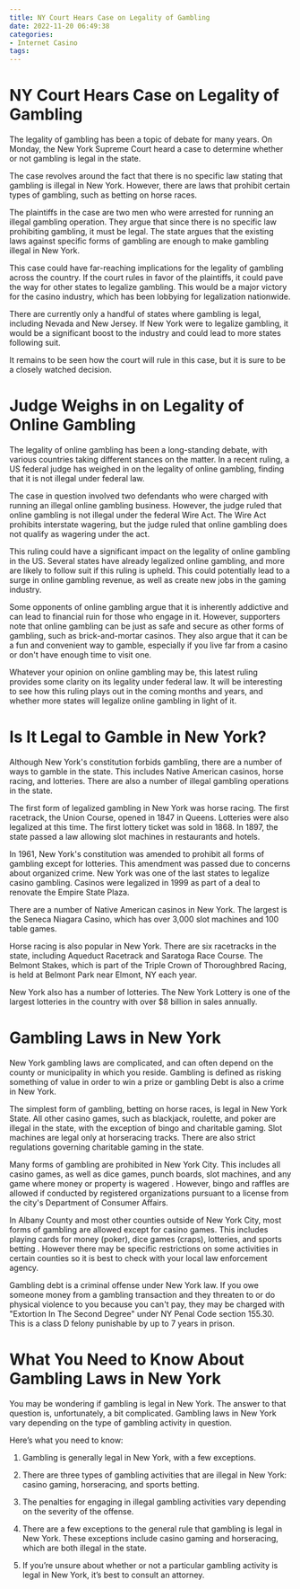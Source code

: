 ```yaml
---
title: NY Court Hears Case on Legality of Gambling
date: 2022-11-20 06:49:38
categories:
- Internet Casino
tags:
---
```



#  NY Court Hears Case on Legality of Gambling

The legality of gambling has been a topic of debate for many years. On Monday, the New York Supreme Court heard a case to determine whether or not gambling is legal in the state.

The case revolves around the fact that there is no specific law stating that gambling is illegal in New York. However, there are laws that prohibit certain types of gambling, such as betting on horse races.

The plaintiffs in the case are two men who were arrested for running an illegal gambling operation. They argue that since there is no specific law prohibiting gambling, it must be legal. The state argues that the existing laws against specific forms of gambling are enough to make gambling illegal in New York.

This case could have far-reaching implications for the legality of gambling across the country. If the court rules in favor of the plaintiffs, it could pave the way for other states to legalize gambling. This would be a major victory for the casino industry, which has been lobbying for legalization nationwide.

There are currently only a handful of states where gambling is legal, including Nevada and New Jersey. If New York were to legalize gambling, it would be a significant boost to the industry and could lead to more states following suit.

It remains to be seen how the court will rule in this case, but it is sure to be a closely watched decision.

#  Judge Weighs in on Legality of Online Gambling

The legality of online gambling has been a long-standing debate, with various countries taking different stances on the matter. In a recent ruling, a US federal judge has weighed in on the legality of online gambling, finding that it is not illegal under federal law.

The case in question involved two defendants who were charged with running an illegal online gambling business. However, the judge ruled that online gambling is not illegal under the federal Wire Act. The Wire Act prohibits interstate wagering, but the judge ruled that online gambling does not qualify as wagering under the act.

This ruling could have a significant impact on the legality of online gambling in the US. Several states have already legalized online gambling, and more are likely to follow suit if this ruling is upheld. This could potentially lead to a surge in online gambling revenue, as well as create new jobs in the gaming industry.

Some opponents of online gambling argue that it is inherently addictive and can lead to financial ruin for those who engage in it. However, supporters note that online gambling can be just as safe and secure as other forms of gambling, such as brick-and-mortar casinos. They also argue that it can be a fun and convenient way to gamble, especially if you live far from a casino or don't have enough time to visit one.

Whatever your opinion on online gambling may be, this latest ruling provides some clarity on its legality under federal law. It will be interesting to see how this ruling plays out in the coming months and years, and whether more states will legalize online gambling in light of it.

#  Is It Legal to Gamble in New York?

Although New York's constitution forbids gambling, there are a number of ways to gamble in the state. This includes Native American casinos, horse racing, and lotteries. There are also a number of illegal gambling operations in the state.

The first form of legalized gambling in New York was horse racing. The first racetrack, the Union Course, opened in 1847 in Queens. Lotteries were also legalized at this time. The first lottery ticket was sold in 1868. In 1897, the state passed a law allowing slot machines in restaurants and hotels.

In 1961, New York's constitution was amended to prohibit all forms of gambling except for lotteries. This amendment was passed due to concerns about organized crime. New York was one of the last states to legalize casino gambling. Casinos were legalized in 1999 as part of a deal to renovate the Empire State Plaza.

There are a number of Native American casinos in New York. The largest is the Seneca Niagara Casino, which has over 3,000 slot machines and 100 table games.

Horse racing is also popular in New York. There are six racetracks in the state, including Aqueduct Racetrack and Saratoga Race Course. The Belmont Stakes, which is part of the Triple Crown of Thoroughbred Racing, is held at Belmont Park near Elmont, NY each year.

New York also has a number of lotteries. The New York Lottery is one of the largest lotteries in the country with over $8 billion in sales annually.

#  Gambling Laws in New York

New York gambling laws are complicated, and can often depend on the county or municipality in which you reside. Gambling is defined as risking something of value in order to win a prize or gambling Debt is also a crime in New York.

The simplest form of gambling, betting on horse races, is legal in New York State. All other casino games, such as blackjack, roulette, and poker are illegal in the state, with the exception of bingo and charitable gaming. Slot machines are legal only at horseracing tracks. There are also strict regulations governing charitable gaming in the state.

Many forms of gambling are prohibited in New York City. This includes all casino games, as well as dice games, punch boards, slot machines, and any game where money or property is wagered . However, bingo and raffles are allowed if conducted by registered organizations pursuant to a license from the city's Department of Consumer Affairs.

In Albany County and most other counties outside of New York City, most forms of gambling are allowed except for casino games. This includes playing cards for money (poker), dice games (craps), lotteries, and sports betting . However there may be specific restrictions on some activities in certain counties so it is best to check with your local law enforcement agency.

Gambling debt is a criminal offense under New York law. If you owe someone money from a gambling transaction and they threaten to or do physical violence to you because you can't pay, they may be charged with "Extortion In The Second Degree" under NY Penal Code section 155.30. This is a class D felony punishable by up to 7 years in prison.

#  What You Need to Know About Gambling Laws in New York

You may be wondering if gambling is legal in New York. The answer to that question is, unfortunately, a bit complicated. Gambling laws in New York vary depending on the type of gambling activity in question.

Here’s what you need to know:

1. Gambling is generally legal in New York, with a few exceptions.

2. There are three types of gambling activities that are illegal in New York: casino gaming, horseracing, and sports betting.

3. The penalties for engaging in illegal gambling activities vary depending on the severity of the offense.

4. There are a few exceptions to the general rule that gambling is legal in New York. These exceptions include casino gaming and horseracing, which are both illegal in the state.

5. If you’re unsure about whether or not a particular gambling activity is legal in New York, it’s best to consult an attorney.